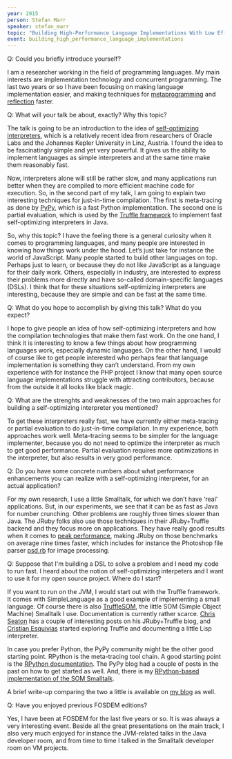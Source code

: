 ```yaml
---
year: 2015
person: Stefan Marr 
speaker: stefan_marr 
topic: "Building High-Performance Language Implementations With Low Effort"
event: building_high_performance_language_implementations 
---
```


Q: Could you briefly introduce yourself? 

I am a researcher working in the field of programming languages. My main interests are implementation technology and concurrent programming. The last two years or so I have been focusing on making language implementation easier, and making techniques for [metaprogramming](http://c2.com/cgi/wiki?MetaObjectProtocol) and [reflection](http://en.wikipedia.org/wiki/Reflection_(computer_programming)) faster.

Q: What will your talk be about, exactly? Why this topic? 

The talk is going to be an introduction to the idea of [self-optimizing interpreters](http://lafo.ssw.uni-linz.ac.at/papers/2012_DLS_SelfOptimizingASTInterpreters.pdf), which is a relatively recent idea from researchers of Oracle Labs and the Johannes Kepler University in Linz, Austria. I found the idea to be fascinatingly simple and yet very powerful. It gives us the ability to implement languages as simple interpreters and at the same time make them reasonably fast.

Now, interpreters alone will still be rather slow, and many applications run better when they are compiled to more efficient machine code for execution. So, in the second part of my talk, I am going to explain two interesting techniques for just-in-time compilation. The first is meta-tracing as done by [PyPy](http://pypy.org/), which is a fast Python implementation. The second one is partial evaluation, which is used by the [Truffle framework](http://www.ssw.uni-linz.ac.at/Research/Projects/JVM/Truffle.html) to implement fast self-optimizing interpreters in Java.

So, why this topic? I have the feeling there is a general curiosity when it comes to programming languages, and many people are interested in knowing how things work under the hood. Let’s just take for instance the world of JavaScript. Many people started to build other languages on top. Perhaps just to learn, or because they do not like JavaScript as a language for their daily work. Others, especially in industry, are interested to express their problems more directly and have so-called domain-specific languages (DSLs). I think that for these situations self-optimizing interpreters are interesting, because they are simple and can be fast at the same time.

Q: What do you hope to accomplish by giving this talk? What do you expect? 

I hope to give people an idea of how self-optimizing interpreters and how the compilation technologies that make them fast work. On the one hand, I think it is interesting to know a few things about how programming languages work, especially dynamic languages. On the other hand, I would of course like to get people interested who perhaps fear that language implementation is something they can’t understand. From my own experience with for instance the PHP project I know that many open source language implementations struggle with attracting contributors, because from the outside it all looks like black magic.

Q: What are the strenghts and weaknesses of the two main approaches for building a self-optimizing interpreter you mentioned? 

To get these interpreters really fast, we have currently either meta-tracing or partial evaluation to do just-in-time compilation. In my experience, both approaches work well. Meta-tracing seems to be simpler for the language implementer, because you do not need to optimize the interpreter as much to get good performance. Partial evaluation requires more optimizations in the interpreter, but also results in very good performance.

Q: Do you have some concrete numbers about what performance enhancements you can realize with a self-optimizing interpreter, for an actual application? 

For my own research, I use a little Smalltalk, for which we don’t have ‘real’ applications. But, in our experiments, we see that it can be as fast as Java for number crunching. Other problems are roughly three times slower than Java. The JRuby folks also use those techniques in their JRuby+Truffle backend and they focus more on applications. They have really good results when it comes to [peak performance](http://www.chrisseaton.com/rubytruffle/pushing-pixels/), making JRuby on those benchmarks on average nine times faster, which includes for instance the Photoshop file parser [psd.rb](http://cosmos.layervault.com/psdrb.html) for image processing.

Q: Suppose that I'm building a DSL to solve a problem and I need my code to run fast. I heard about the notion of self-optimizing interpeters and I want to use it for my open source project. Where do I start? 

If you want to run on the JVM, I would start out with the Truffle framework. It comes with SimpleLanguage as a good example of implementing a small language. Of course there is also [TruffleSOM](http://github.com/smarr/TruffleSOM), the little SOM (Simple Object Machine) Smalltalk I use. Documentation is currently rather scarce.
[Chris Seaton](http://www.chrisseaton.com/rubytruffle/) has a couple of interesting posts on his JRuby+Truffle blog, and [Cristian Esquivias](http://cesquivias.github.io/blog/2014/10/13/writing-a-language-in-truffle-part-1-a-simple-slow-interpreter/) started exploring Truffle and documenting a little Lisp interpreter.

In case you prefer Python, the PyPy community might be the other good starting point. RPython is the meta-tracing tool chain. A good starting point is the [RPython documentation](http://rpython.readthedocs.org/). The PyPy blog had a couple of posts in the past on how to get started as well. And, there is my [RPython-based implementation of the SOM Smalltalk](http://github.com/smarr/RTruffleSOM/).

A brief write-up comparing the two a little is available on [my blog](http://stefan-marr.de/papers/ieee-soft-marr-et-al-are-we-there-yet/) as well.

Q: Have you enjoyed previous FOSDEM editions? 

Yes, I have been at FOSDEM for the last five years or so. It is was always a very interesting event. Beside all the great presentations on the main track, I also very much enjoyed for instance the JVM-related talks in the Java developer room, and from time to time I talked in the Smalltalk developer room on VM projects.
